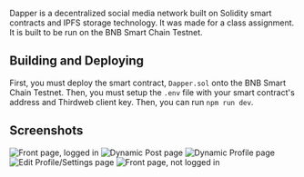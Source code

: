 Dapper is a decentralized social media network built on Solidity smart contracts and IPFS storage technology.
It was made for a class assignment. It is built to be run on the BNB Smart Chain Testnet.

## Building and Deploying
First, you must deploy the smart contract, `Dapper.sol` onto the BNB Smart Chain Testnet. Then, you must setup the `.env` file with your smart contract's address and Thirdweb client key.
Then, you can run `npm run dev`.

## Screenshots

![Front page, logged in](https://i.imgur.com/XOLvSwH.png)
![Dynamic Post page](https://i.imgur.com/z6U2To3.png)
![Dynamic Profile page](https://i.imgur.com/6GvM4Ec.png)
![Edit Profile/Settings page](https://i.imgur.com/WBL9mbT.png)
![Front page, not logged in](https://i.imgur.com/QfukOuc.png)

